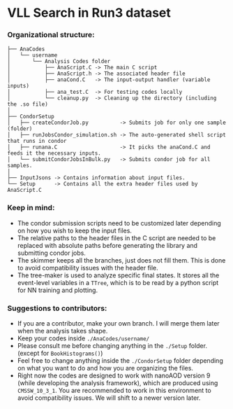 # VLL Search in Run3 dataset
### Organizational structure:
```.
├── AnaCodes
│   └── username
│       └── Analysis Codes folder
│           ├── AnaScript.C -> The main C script
│           ├── AnaScript.h -> The associated header file
│           ├── anaCond.C   -> The input-output handler (variable inputs)
│           ├── ana_test.C  -> For testing codes locally
│           └── cleanup.py  -> Cleaning up the directory (including the .so file)
│
├── CondorSetup
│   ├── createCondorJob.py          -> Submits job for only one sample (folder)
│   ├── runJobsCondor_simulation.sh -> The auto-generated shell script that runs in condor
│   ├── runana.C                    -> It picks the anaCond.C and feeds it the necessary inputs.
│   └── submitCondorJobsInBulk.py   -> Submits condor job for all samples.
│
├── InputJsons -> Contains information about input files.
└── Setup      -> Contains all the extra header files used by AnaScript.C
```
### Keep in mind:
- The condor submission scripts need to be customized later depending on how you wish to keep the input files. 
- The relative paths to the header files in the C script are needed to be replaced with absolute paths before generating the library and submitting condor jobs.
- The skimmer keeps all the branches, just does not fill them. This is done to avoid compatibility issues with the header file.
- The tree-maker is used to analyze specific final states. It stores all the event-level variables in a `TTree`, which is to be read by a python script for NN training and plotting.
 
### Suggestions to contributors:
- If you are a contributor, make your own branch. I will merge them later when the analysis takes shape.
-  Keep your codes inside `./AnaCodes/username/`
- Please consult me before changing anything in the `./Setup` folder. (except for `BookHistograms()`)
- Feel free to change anything inside the `./CondorSetup` folder depending on what you want to do and how you are organizing the files.
-  Right now the codes are designed to work with nanoAOD version 9 (while developing the analysis framework), which are produced using  `CMSSW_10_3_1`. You are recommended to work in this environment to avoid compatibility issues. We will shift to a newer version later.
